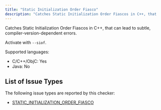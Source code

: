 ```yaml
---
title: "Static Initialization Order Fiasco"
description: "Catches Static Initialization Order Fiascos in C++, that can lead to subtle, compiler-version-dependent errors."
---
```


Catches Static Initialization Order Fiascos in C++, that can lead to subtle, compiler-version-dependent errors.

Activate with `--siof`.

Supported languages:
- C/C++/ObjC: Yes
- Java: No



## List of Issue Types

The following issue types are reported by this checker:
- [STATIC_INITIALIZATION_ORDER_FIASCO](all-issue-types.md#static_initialization_order_fiasco)
